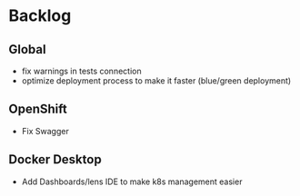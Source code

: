 # Backlog

## Global

- fix warnings in tests connection
- optimize deployment process to make it faster (blue/green deployment)

## OpenShift

- Fix Swagger

## Docker Desktop

- Add Dashboards/lens IDE to make k8s management easier